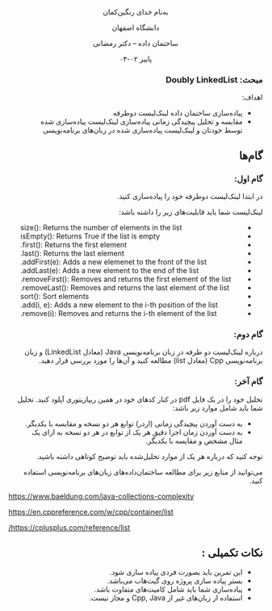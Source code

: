 <div dir='rtl' align="center">
به‌نام خدای رنگین‌کمان

  دانشگاه اصفهان

  ساختمان داده – دکتر رمضانی 

  پاییز ۰۲-۰۳

<div dir='rtl' align="right">


### مبحث: Doubly LinkedList 
اهداف:
+ پیاده‌سازی ساختمان داده لینک‌لیست دوطرفه
+ مقایسه و تحلیل پیچیدگی زمانی پیاده‌سازی لینک‌لیست پیاده‌سازی شده توسط خودتان و لینک‌لیست پیاده‌سازی شده در زبان‌های برنامه‌نویسی

 
## گام‌ها

### گام اول:
در ابتدا لینک‌لیست دوطرفه خود را پیاده‌سازی کنید. 


لینک‌لیست شما باید قابلیت‌های زیر را داشته باشد:
<div dir='rtl' align="left">

+ size(): Returns the number of elements in the list
+ isEmpty(): Returns True if the list is empty
+ first(): Returns the first element.
+ last(): Returns the last element.
+ addFirst(e): Adds a new elemenet to the front of the list.
+ addLast(e): Adds a new element to the end of the list.
+ removeFirst(): Removes and returns the first element of the list.
+ removeLast(): Removes and returns the last element of the list.
+ sort(): Sort elements 
+ add(i, e): Adds a new element to the i-th position of the list.
+ remove(i): Removes and returns the i-th element of the list.

<div dir='rtl' align="right">

### گام دوم:
درباره لینک‌لیست دو طرفه در زبان برنامه‌نویسی Java (معادل LinkedList) و زبان برنامه‌نویسی Cpp (معادل list) مطالعه کنید و آن‌ها را مورد بررسی قرار دهید.


### گام آخر:
تحلیل خود را در یک فایل pdf در کنار کدهای خود در همین ریپازیتوری آپلود کنید.
تحلیل شما باید شامل موارد زیر باشد:
+ به دست آوردن پیچیدگی زمانی (اردر) توابع هر دو نسخه و مقایسه با یکدیگر.
+ به دست آوردن زمان اجرا دقیق هر یک از توابع در هر دو نسخه به ازای یک مثال مشخص و مقایسه با یکدیگر.

توجه کنید که درباره هر یک از موارد تحلیل‌شده باید توضیح کوتاهی داشته باشید.

می‌توانید از منابع زیر برای مطالعه ساختمان‌داده‌های زبان‌های برنامه‌نویسی استفاده کنید.
<div dir='rtl' align="left">

https://www.baeldung.com/java-collections-complexity

https://en.cppreference.com/w/cpp/container/list

https://cplusplus.com/reference/list/
<div dir='rtl' align="right">

## نکات تکمیلی :
+ این تمرین باید بصورت فردی پیاده سازی شود.
+ بستر پیاده سازی پروژه روی گیت‌هاب می‌باشد.
+ پیاده‌سازی شما باید شامل کامیت‌های متفاوت باشد.
+ استفاده از زبان‌های غیر از Cpp, Java و مجاز نیست.


</div>
